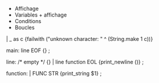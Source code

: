 * Affichage
* Variables + affichage
* Conditions
* Boucles

| _ as c {failwith ("unknown character: " ^ (String.make 1 c))}




main:
   line EOF {}
;

line:
	/* empty */ {}
	| line function EOL {print_newline ()}
;

function:
	| FUNC STR {print_string $1}
;

